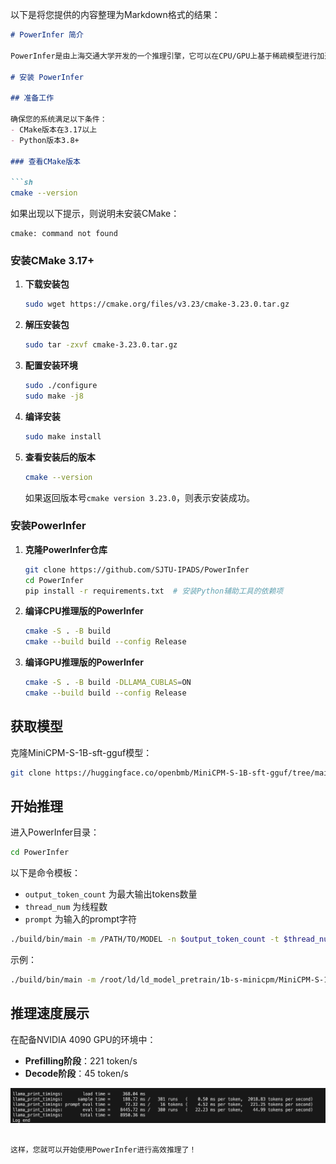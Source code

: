 以下是将您提供的内容整理为Markdown格式的结果：

```markdown
# PowerInfer 简介

PowerInfer是由上海交通大学开发的一个推理引擎，它可以在CPU/GPU上基于稀疏模型进行加速，据称能够获得最高达llama.cpp 11倍的推理性能。然而，PowerInfer目前仅适配了包括MiniCPM-S-2B-SFT在内的少数模型，并非适配所有模型。

# 安装 PowerInfer

## 准备工作

确保您的系统满足以下条件：
- CMake版本在3.17以上
- Python版本3.8+

### 查看CMake版本

```sh
cmake --version
```

如果出现以下提示，则说明未安装CMake：
```
cmake: command not found
```

### 安装CMake 3.17+

1. **下载安装包**
   ```sh
   sudo wget https://cmake.org/files/v3.23/cmake-3.23.0.tar.gz
   ```

2. **解压安装包**
   ```sh
   sudo tar -zxvf cmake-3.23.0.tar.gz
   ```

3. **配置安装环境**
   ```sh
   sudo ./configure
   sudo make -j8
   ```

4. **编译安装**
   ```sh
   sudo make install
   ```

5. **查看安装后的版本**
   ```sh
   cmake --version
   ```

   如果返回版本号`cmake version 3.23.0`，则表示安装成功。

### 安装PowerInfer

1. **克隆PowerInfer仓库**
   ```sh
   git clone https://github.com/SJTU-IPADS/PowerInfer
   cd PowerInfer
   pip install -r requirements.txt  # 安装Python辅助工具的依赖项
   ```

2. **编译CPU推理版的PowerInfer**
   ```sh
   cmake -S . -B build
   cmake --build build --config Release
   ```

3. **编译GPU推理版的PowerInfer**
   ```sh
   cmake -S . -B build -DLLAMA_CUBLAS=ON
   cmake --build build --config Release
   ```

## 获取模型

克隆MiniCPM-S-1B-sft-gguf模型：
```sh
git clone https://huggingface.co/openbmb/MiniCPM-S-1B-sft-gguf/tree/main
```

## 开始推理

进入PowerInfer目录：
```sh
cd PowerInfer
```

以下是命令模板：
- `output_token_count` 为最大输出tokens数量
- `thread_num` 为线程数
- `prompt` 为输入的prompt字符

```sh
./build/bin/main -m /PATH/TO/MODEL -n $output_token_count -t $thread_num -p $prompt
```

示例：
```sh
./build/bin/main -m /root/ld/ld_model_pretrain/1b-s-minicpm/MiniCPM-S-1B-sft.gguf -n 2048 -t 8 -p '<用户>hello,tell me a story please.<AI>'
```

## 推理速度展示

在配备NVIDIA 4090 GPU的环境中：
- **Prefilling阶段**：221 token/s
- **Decode阶段**：45 token/s

![alt text](../../../asset/powerinfer.png)
```

这样，您就可以开始使用PowerInfer进行高效推理了！